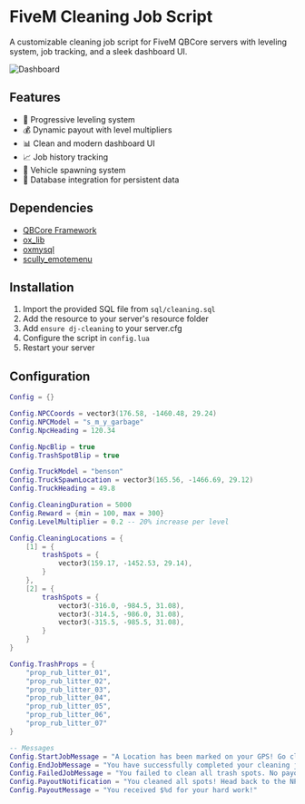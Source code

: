 # FiveM Cleaning Job Script

A customizable cleaning job script for FiveM QBCore servers with leveling system, job tracking, and a sleek dashboard UI.

![Dashboard](https://github.com/user-attachments/assets/8adb0cf1-33a5-416d-bfa1-edb3126a273a)

## Features
- 🎯 Progressive leveling system
- 💰 Dynamic payout with level multipliers
- 📊 Clean and modern dashboard UI
- 📈 Job history tracking
- 🚛 Vehicle spawning system
- 💾 Database integration for persistent data

## Dependencies
- [QBCore Framework](https://github.com/qbcore-framework)
- [ox_lib](https://github.com/overextended/ox_lib)
- [oxmysql](https://github.com/overextended/oxmysql)
- [scully_emotemenu](https://github.com/Scullyy/scully_emotemenu)

## Installation
1. Import the provided SQL file from `sql/cleaning.sql`
2. Add the resource to your server's resource folder
3. Add `ensure dj-cleaning` to your server.cfg
4. Configure the script in `config.lua`
5. Restart your server

## Configuration
```lua
Config = {}

Config.NPCCoords = vector3(176.58, -1460.48, 29.24)
Config.NPCModel = "s_m_y_garbage"
Config.NpcHeading = 120.34

Config.NpcBlip = true
Config.TrashSpotBlip = true

Config.TruckModel = "benson"
Config.TruckSpawnLocation = vector3(165.56, -1466.69, 29.12)
Config.TruckHeading = 49.8

Config.CleaningDuration = 5000
Config.Reward = {min = 100, max = 300}
Config.LevelMultiplier = 0.2 -- 20% increase per level

Config.CleaningLocations = {
    [1] = {
        trashSpots = {
            vector3(159.17, -1452.53, 29.14),
        }
    },
    [2] = {
        trashSpots = {
            vector3(-316.0, -984.5, 31.08),
            vector3(-314.5, -986.0, 31.08),
            vector3(-315.5, -985.5, 31.08),
        }
    }
}

Config.TrashProps = {
    "prop_rub_litter_01",
    "prop_rub_litter_02",
    "prop_rub_litter_03",
    "prop_rub_litter_04",
    "prop_rub_litter_05",
    "prop_rub_litter_06",
    "prop_rub_litter_07"
}

-- Messages
Config.StartJobMessage = "A Location has been marked on your GPS! Go clean!"
Config.EndJobMessage = "You have successfully completed your cleaning job!"
Config.FailedJobMessage = "You failed to clean all trash spots. No payout for you."
Config.PayoutNotification = "You cleaned all spots! Head back to the NPC to collect your payout."
Config.PayoutMessage = "You received $%d for your hard work!"
```
